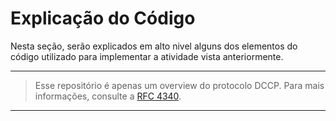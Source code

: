 <!-- Em progresso -->

# Explicação do Código

Nesta seção, serão explicados em alto nivel alguns dos elementos do código utilizado para implementar a atividade vista anteriormente.

---

> Esse repositório é apenas um overview do protocolo DCCP. Para mais informações, consulte a [RFC 4340](https://datatracker.ietf.org/doc/rfc4340/).

---